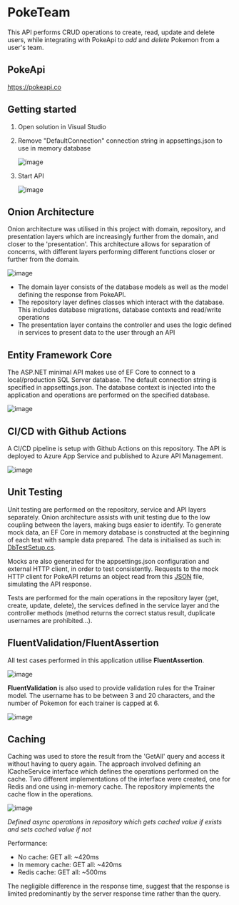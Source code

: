 # PokeTeam

This API performs CRUD operations to create, read, update and delete users, while integrating with PokeApi to *add* and *delete* Pokemon from a user's team.

## PokeApi
https://pokeapi.co

## Getting started

1. Open solution in Visual Studio
2. Remove "DefaultConnection" connection string in appsettings.json to use in memory database

   ![image](https://user-images.githubusercontent.com/65014987/192089188-da37534e-ca1a-4752-9d06-f44e6a13d473.png)
3. Start API
   
   ![image](https://user-images.githubusercontent.com/65014987/192089158-929e52af-0c34-4bac-8762-b83473c2fd62.png)


## Onion Architecture

Onion architecture was utilised in this project with domain, repository, and presentation layers which are increasingly further from the domain, and closer to the 'presentation'. This architecture allows for separation of concerns, with different layers performing different functions closer or further from the domain. 

![image](https://user-images.githubusercontent.com/65014987/192089213-825eaaa7-9490-4910-9501-144fdf164e5f.png)

- The domain layer consists of the database models as well as the model defining the response from PokeAPI.
- The repository layer defines classes which interact with the database. This includes database migrations, database contexts and read/write operations
- The presentation layer contains the controller and uses the logic defined in services to present data to the user through an API

## Entity Framework Core

The ASP.NET minimal API makes use of EF Core to connect to a local/production SQL Server database. The default connection string is specified in appsettings.json. The database context is injected into the application and operations are performed on the specified database.

![image](https://user-images.githubusercontent.com/65014987/189569482-9ea0ccf3-39d1-4ecc-aa5f-d2c5e6b6c310.png)

## CI/CD with Github Actions

A CI/CD pipeline is setup with Github Actions on this repository. The API is deployed to Azure App Service and published to Azure API Management. 

![image](https://user-images.githubusercontent.com/65014987/189579402-97a137e0-aa59-4cc9-bb23-49ed88bda45f.png)

## Unit Testing

Unit testing are performed on the repository, service and API layers separately. Onion architecture assists with unit testing due to the low coupling between the layers, making bugs easier to identify. To generate mock data, an EF Core in memory database is constructed at the beginning of each test with sample data prepared. The data is initialised as such in: [DbTestSetup.cs](https://github.com/rl16432/msa-phase-3-backend/blob/main/msa-phase-3-backend.Testing/DbTestSetup.cs).

Mocks are also generated for the appsettings.json configuration and external HTTP client, in order to test consistently. Requests to the mock HTTP client for PokeAPI returns an object read from this [JSON](https://github.com/rl16432/msa-phase-3-backend/blob/main/msa-phase-3-backend.Testing/TestFiles/litten.json) file, simulating the API response.

Tests are performed for the main operations in the repository layer (get, create, update, delete), the services defined in the service layer and the controller methods (method returns the correct status result, duplicate usernames are prohibited...).

## FluentValidation/FluentAssertion

All test cases performed in this application utilise **FluentAssertion**. 

![image](https://user-images.githubusercontent.com/65014987/189625405-c6712221-11d2-4b6d-8c2b-088fd5565f63.png)

**FluentValidation** is also used to provide validation rules for the Trainer model. The username has to be between 3 and 20 characters, and the number of Pokemon for each trainer is capped at 6.

![image](https://user-images.githubusercontent.com/65014987/189623651-d7632750-2e7b-40de-84cf-1daa4ef1819a.png)

## Caching

Caching was used to store the result from the 'GetAll' query and access it without having to query again. 
The approach involved defining an ICacheService interface which defines the operations performed on the cache. Two different implementations of the interface were created, one for Redis and one using in-memory cache.
The repository implements the cache flow in the operations. 

![image](https://user-images.githubusercontent.com/65014987/192089444-aa873d6a-15c9-41e0-adce-fc78befc8b0b.png)

*Defined async operations in repository which gets cached value if exists and sets cached value if not*

Performance:
- No cache: GET all: ~420ms
- In memory cache: GET all: ~420ms
- Redis cache: GET all: ~500ms

The negligible difference in the response time, suggest that the response is limited predominantly by the server response time rather than the query.




